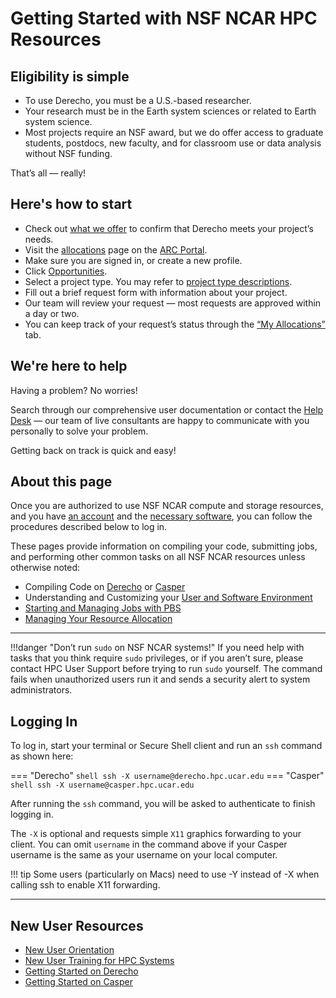# Getting Started with NSF NCAR HPC Resources

## Eligibility is simple

* To use Derecho, you must be a U.S.-based researcher.
* Your research must be in the Earth system sciences or related to Earth system science.
* Most projects require an NSF award, but we do offer access to graduate students, postdocs, new faculty, and for classroom use or data analysis without NSF funding.

That’s all — really!


## Here's how to start

* Check out [what we offer](https://www.cisl.ucar.edu/computing-data) to confirm that Derecho meets your project’s needs.
* Visit the [allocations](https://arc.ucar.edu/xras_submit/opportunities) page on the [ARC Portal](https://arc.ucar.edu/).
* Make sure you are signed in, or create a new profile.
* Click [Opportunities](https://arc.ucar.edu/xras_submit/opportunities).
* Select a project type. You may refer to [project type descriptions](https://ncar-hpc-docs.readthedocs.io/en/latest/allocations/university-allocations/).
* Fill out a brief request form with information about your project.
* Our team will review your request — most requests are approved within a day or two.
* You can keep track of your request’s status through the [“My Allocations”](https://arc.ucar.edu/xras_submit/opportunities) tab.


## We're here to help

Having a problem? No worries! 

Search through our comprehensive user documentation or contact the [Help Desk](https://ithelp.ucar.edu/plugins/servlet/desk/site/rc) — our team of live 
consultants are happy to communicate with you personally to solve your problem.

Getting back on track is quick and easy!


## About this page

Once you are authorized to use NSF NCAR compute and storage resources, and you have [an account](./accounts/index.md) and the [necessary software](../environment-and-software/index.md), you can follow the procedures described below to log in.

These pages provide information on compiling your code, submitting jobs, and performing other common tasks on all NSF NCAR resources unless otherwise noted:

* Compiling Code on [Derecho](../compute-systems/derecho/compiling-code-on-derecho/index.md) or [Casper](../compute-systems/casper/compiling-code-on-casper/index.md)
* Understanding and Customizing your [User and Software Environment](../environment-and-software/index.md )
* [Starting and Managing Jobs with PBS](../pbs/index.md)
* [Managing Your Resource Allocation](../allocations/index.md)

---

!!!danger "Don’t run `sudo` on NSF NCAR systems!"
    If you need help with tasks that you think require `sudo` privileges, or if you aren’t sure, please contact HPC User Support before trying to run `sudo` yourself. The command fails when unauthorized users run it and sends a security alert to system administrators.


## Logging In

To log in, start your terminal or Secure Shell client and run an `ssh` command as shown here:


=== "Derecho"
    ``` shell
	ssh -X username@derecho.hpc.ucar.edu
	```
=== "Casper"
	``` shell
	ssh -X username@casper.hpc.ucar.edu
	```

After running the `ssh` command, you will be asked to authenticate to finish logging in.


The `-X` is optional and requests simple `X11` graphics forwarding to your client.  You can omit `username` in the command above if your Casper username is the same as your  username on your local computer.


!!! tip
    Some users (particularly on Macs) need to use -Y instead of -X when calling ssh to enable X11 forwarding.

---

## New User Resources
* [New User Orientation](../tutorials/new-user-training.md)
* [New User Training for HPC Systems](https://www.youtube.com/watch?v=CK5Hcl2eEj4)
* [Getting Started on Derecho](../compute-systems/derecho/index.md)
* [Getting Started on Casper](../compute-systems/casper/index.md)

